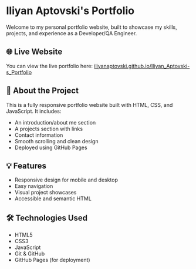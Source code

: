 # Iliyan Aptovski's Portfolio

Welcome to my personal portfolio website, built to showcase my skills, projects, and experience as a Developer/QA Engineer.

## 🌐 Live Website
You can view the live portfolio here: [iliyanaptovski.github.io/Iliyan_Aptovski-s_Portfolio](https://iliyanaptovski.github.io/Iliyan_Aptovski-s_Portfolio/)

## 📁 About the Project

This is a fully responsive portfolio website built with HTML, CSS, and JavaScript. It includes:

- An introduction/about me section
- A projects section with links
- Contact information
- Smooth scrolling and clean design
- Deployed using GitHub Pages

## 💡 Features

- Responsive design for mobile and desktop
- Easy navigation
- Visual project showcases
- Accessible and semantic HTML

## 🛠 Technologies Used

- HTML5
- CSS3
- JavaScript
- Git & GitHub
- GitHub Pages (for deployment)
